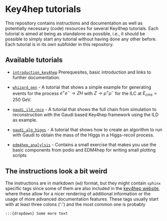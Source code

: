# Key4hep tutorials

This repository contains instructions and documentation as well as potentially
necessary (code) resources for several Key4hep tutorials. Each tutorial is aimed
at being as standalone as possible, i.e., it should be possible to simply start
any tutorial without having done any other before. Each tutorial is in its own
subfolder in this repository.

## Available tutorials

- [`introduction_key4hep`](https://github.com/key4hep/key4hep-tutorials/blob/main/introduction_key4hep/README.md) Prerequesites, basic introduction and links to further documentation.

- [`whizard_gen`](https://github.com/key4hep/key4hep-tutorials/blob/main/whizard_gen/README.md) - A tutorial that shows a simple example
  for generating events for the process $e^+e^- \rightarrow ZH$ with $Z\rightarrow \mu^+ \mu^-$
  for the ILC at $E_{cms}=250$ GeV.

- [`gaudi_ild_reco`](https://github.com/key4hep/key4hep-tutorials/blob/main/gaudi_ild_reco/README.md) - A tutorial that shows the
  full chain from simulation to reconstruction with the Gaudi based Key4hep
  framework using the ILD as example.

- [`gaudi_alg_higgs`](https://github.com/key4hep/key4hep-tutorials/blob/main/gaudi_alg_higgs/README.md) -
  A tutorial that shows how to create an algorithm to run with Gaudi to obtain
  the mass of the Higgs in a Higgs-recoil process.

- [`edm4hep_analylsis`](https://github.com/key4hep/key4hep-tutorials/blob/main/edm4hep_analysis/README.md) -
  Contains a small exercise that makes you use the basic components from podio
  and EDM4hep for writing small plotting scripts

## The instructions look a bit weird
The instructions are in markdown (`md`) format, but they might contain `sphinx`
specific tags since some of them are also included in the [key4hep
website](https://key4hep.github.io/key4hep-doc/tutorials/README.html), where these allow for
a nicer rendering of additional information or the usage of more advanced
documentation features. These tags usually start with at least three colons
(':') and the most common one is probably

```
:::{dropdown} Some more text
```

